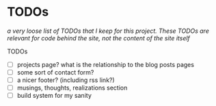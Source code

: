 # TODOs

_a very loose list of TODOs that I keep for this project. These TODOs are relevant for code behind the site, not the content of the site itself_

TODOs

- [ ] projects page? what is the relationship to the blog posts pages
- [ ] some sort of contact form?
- [ ] a nicer footer? (including rss link?)
- [ ] musings, thoughts, realizations section
- [ ] build system for my sanity
